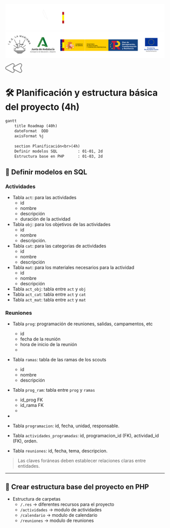 ![](https://raw.githubusercontent.com/jcorvid509/.resGen/9cf65965f880c39d5e634d73522a6d656c4ea501/_bannerD.png#gh-dark-mode-only)
![](https://raw.githubusercontent.com/jcorvid509/.resGen/9cf65965f880c39d5e634d73522a6d656c4ea501/_bannerL.png#gh-light-mode-only)

<a href="/.md/roadmap.md"><img src="https://raw.githubusercontent.com/jcorvid509/.resGen/9cf65965f880c39d5e634d73522a6d656c4ea501/_back.svg" height="30"></a>

# 🛠️ Planificación y estructura básica del proyecto (4h)

```mermaid
gantt
    title Roadmap (40h)
    dateFormat  DDD
    axisFormat %j

    section Planificación<br>(4h)
    Definir modelos SQL         : 01-01, 2d
    Estructura base en PHP      : 01-03, 2d
```

## 📝 Definir modelos en SQL

### Actividades

* Tabla `act`: para las actividades
  * id
  * nombre
  * descripción
  * duración de la actividad
* Tabla `obj`: para los objetivos de las actividades
  * id
  * nombre
  * descripción.
* Tabla `cat`: para las categorias de actividades
  * id
  * nombre
  * descripción
* Tabla `mat`: para los materiales necesarios para la actividad
  * id
  * nombre
  * descripción
* Tabla `act_obj`: tabla entre `act` y `obj`
* Tabla `act_cat`: tabla entre `act` y `cat`
* Tabla `act_mat`: tabla entre `act` y `mat`

### Reuniones

* Tabla `prog`: programación de reuniones, salidas, campamentos, etc
  * id
  * fecha de la reunión
  * hora de inicio de la reunión
  * 
* Tabla `ramas`: tabla de las ramas de los scouts
  * id
  * nombre
  * descripción
* Tabla `prog_ram`: tabla entre `prog` y `ramas`
  * id_prog FK
  * id_rama FK
  * 

* 
* Tabla `programacion`: id, fecha, unidad, responsable.
* Tabla `actividades_programadas`: id, programacion\_id (FK), actividad\_id (FK), orden.
* Tabla `reuniones`: id, fecha, tema, descripcion.

> Las claves foráneas deben establecer relaciones claras entre entidades.

---

## 📂 Crear estructura base del proyecto en PHP

* Estructura de carpetas
  * `/.res` → diferentes recursos para el proyecto
  * `/actividades` → modulo de actividades
  * `/calendario` → modulo de calendario
  * `/reuniones` → modulo de reuniones